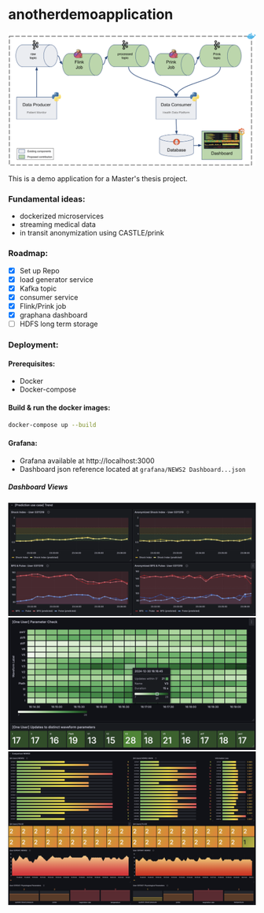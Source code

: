 # anotherdemoapplication

![](else/architecture_prink.png)

This is a demo application for a Master's thesis project.
### Fundamental ideas:
- dockerized microservices
- streaming medical data
- in transit anonymization using CASTLE/prink

### Roadmap:
- [x] Set up Repo
- [x] load generator service
- [x] Kafka topic
- [x] consumer service
- [x] Flink/Prink job
- [x] graphana dashboard
- [ ] HDFS long term storage

### Deployment:

#### Prerequisites:
- Docker
- Docker-compose

#### Build & run the docker images:
```bash
docker-compose up --build
```

#### Grafana:
- Grafana available at http://localhost:3000
- Dashboard json reference located at ```grafana/NEWS2 Dashboard...json```

##### Dashboard Views
![](else/prediction.png)
![](else/parameter_check.png)
![](else/news2_dashboard_comp_2.png)



